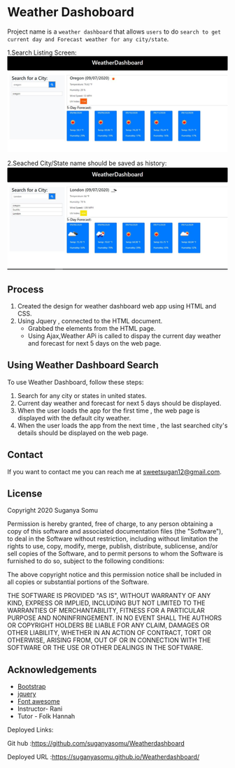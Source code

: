 # Weather Dashoboard

Project name is a `weather dashboard` that allows `users` to do `search to get current day and Forecast weather for any city/state`.

1.Search Listing Screen:
![Product Name Screen Shot][product-screenshot]

2.Seached City/State name should be saved as history:
![Product Name Screen Shot][product-screenshot2]

## Process

1. Created the design for weather dashboard web app using HTML and CSS.
2. Using Jquery , connected to the HTML document.
   - Grabbed the elements from the HTML page.
   - Using Ajax,Weather APi is called to dispay the current day weather and forecast for next 5 days on the web page.

## Using Weather Dashboard Search

To use Weather Dashboard, follow these steps:

1. Search for any city or states in united states.
2. Current day weather and forecast for next 5 days should be displayed.
3. When the user loads the app for the first time , the web page is displayed with the default city weather.
4. When the user loads the app from the next time , the last searched city's details should be displayed on the web page.

## Contact

If you want to contact me you can reach me at sweetsugan12@gmail.com.

## License

Copyright 2020 Suganya Somu

Permission is hereby granted, free of charge, to any person obtaining a copy of this software and associated documentation files (the "Software"), to deal in the Software without restriction, including without limitation the rights to use, copy, modify, merge, publish, distribute, sublicense, and/or sell copies of the Software, and to permit persons to whom the Software is furnished to do so, subject to the following conditions:

The above copyright notice and this permission notice shall be included in all copies or substantial portions of the Software.

THE SOFTWARE IS PROVIDED "AS IS", WITHOUT WARRANTY OF ANY KIND, EXPRESS OR IMPLIED, INCLUDING BUT NOT LIMITED TO THE WARRANTIES OF MERCHANTABILITY, FITNESS FOR A PARTICULAR PURPOSE AND NONINFRINGEMENT. IN NO EVENT SHALL THE AUTHORS OR COPYRIGHT HOLDERS BE LIABLE FOR ANY CLAIM, DAMAGES OR OTHER LIABILITY, WHETHER IN AN ACTION OF CONTRACT, TORT OR OTHERWISE, ARISING FROM, OUT OF OR IN CONNECTION WITH THE SOFTWARE OR THE USE OR OTHER DEALINGS IN THE SOFTWARE.

## Acknowledgements

- [Bootstrap](https://getbootstrap.com/)
- [jquery](https://jquery.com/)
- [Font awesome](https://fontawesome.com/)
- Instructor- Rani
- Tutor - Folk Hannah

<!-- MARKDOWN LINKS & IMAGES -->

[product-screenshot]: images/Screenshot1.JPG
[product-screenshot2]: images/Screenshot2.JPG

Deployed Links:

Git hub :https://github.com/suganyasomu/Weatherdashboard

Deployed URL :https://suganyasomu.github.io/Weatherdashboard/
